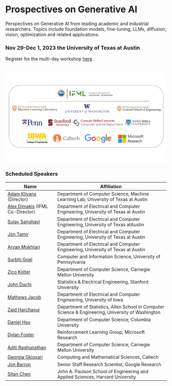 # Prospectives on Generative AI

Perspectives on Generative AI from leading academic and industrial researchers. 
Topics include foundation models, fine-tuning, LLMs, diffusion, vision, optimization and related applications. 


### Nov 29-Dec 1, 2023 the University of Texas at Austin 

Register for the multi-day workshop [here](https://www.eventbrite.com/e/ifml-workshop-on-generative-ai-tickets-751791146557?aff=oddtdtcreator).

![Participants](assets/img/GenAIWorkshopParticipants.png)
---

### Scheduled Speakers
| Name | Affiliation |
| --- | --- |
| [Adam Klivans](https://www.cs.utexas.edu/people/faculty-researchers/adam-klivans) (Director) | Department of Computer Science, Machine Learning Lab, University of Texas at Austin |
| [Alex Dimakis](https://users.ece.utexas.edu/~dimakis/) (IFML Co-Director) | Department of Electrical and Computer Engineering, University of Texas at Austin |
| [Sujay Sanghavi](https://www.ece.utexas.edu/people/faculty/sujay-sanghavi) | Department of Electrical and Computer Engineering, University of Texas atAustin |
| [Jon Tamir](https://users.ece.utexas.edu/~jtamir/) | Department of Electrical and Computer Engineering, University of Texas at Austin |
| [Aryan Mokhtari](https://sites.utexas.edu/mokhtari/) | Department of Electrical and Computer Engineering, University of Texas at Austin |
| [Surbhi Goel](https://www.surbhigoel.com/) | Computer and Information Science, University of Pennsylvania |
| [Zico Kolter](https://zicokolter.com/) | Department of Computer Science, Carnegie Mellon University |
| [John Duchi](https://profiles.stanford.edu/john-duchi?releaseVersion=9.9.1) | Statistics & Electrical Engineering, Stanford University |
| [Mathews Jacob](https://engineering.uiowa.edu/people/mathews-jacob) | Department of Electrical and Computer Engineering, University of Iowa |
| [Zaid Harchaoui](https://faculty.washington.edu/zaid/) | Department of Statistics, Allen School in Computer Science & Engineering, University of Washington |
| [Daniel Hsu](https://www.cs.columbia.edu/~djhsu/) | Department of Computer Science, Columbia University |
| [Dylan Foster](https://dylanfoster.net/) | Reinforcement Learning Group, Microsoft Research |
| [Aditi Raghunathan](https://www.cs.cmu.edu/~aditirag/) | Department of Computer Science, Carnegie Mellon University |
| [Georgia Gkioxari](https://gkioxari.github.io/) | Computing and Mathematical Sciences, Caltech |
| [Jon Barron](https://jonbarron.info/) | Senior Staff Research Scientist, Google Research |
| [Sitan Chen](https://sitanchen.com/) | John A. Paulson School of Engineering and Applied Sciences, Harvard University |


